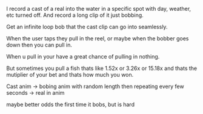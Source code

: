 
I record a cast of a real into the water in a specific spot with day, weather, etc turned off. And record a long clip of it just bobbing.

Get an infinite loop bob that the cast clip can go into seamlessly.

When the user taps they pull in the reel, or maybe when the bobber goes down then you can pull in.

When u pull in your have a great chance of pulling in nothing.

But sometimes you pull a fish thats like 1.52x or 3.26x or 15.18x and thats the mutiplier of your bet and thats how much you won.

Cast anim -> bobing anim with random length then repeating every few seconds -> real in anim

maybe better odds the first time it bobs, but is hard